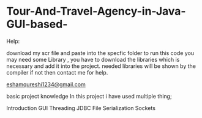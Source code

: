 # Tour-And-Travel-Agency-in-Java-GUI-based- 

Help:

download my scr file and paste into the specfic folder 
to run this code you may need some Library , you have to download the libraries which is necessary and add it into the project.
needed libraries will be shown by the compiler if not then contact me for help.

eshamqureshi1234@gmail.com


basic project knowledge 
In this project i have used multiple thing;

Introduction
GUI 
Threading
JDBC
File Serialization
Sockets


